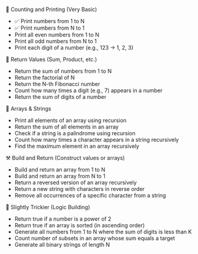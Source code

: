 🔁 Counting and Printing (Very Basic)

- ✅ Print numbers from 1 to N
- ✅ Print numbers from N to 1
- Print all even numbers from 1 to N
- Print all odd numbers from N to 1
- Print each digit of a number (e.g., 123 → 1, 2, 3)

🔄 Return Values (Sum, Product, etc.)

- Return the sum of numbers from 1 to N
- Return the factorial of N
- Return the N-th Fibonacci number
- Count how many times a digit (e.g., 7) appears in a number
- Return the sum of digits of a number

🧠 Arrays & Strings

- Print all elements of an array using recursion
- Return the sum of all elements in an array
- Check if a string is a palindrome using recursion
- Count how many times a character appears in a string recursively
- Find the maximum element in an array recursively

⚒️ Build and Return (Construct values or arrays)

- Build and return an array from 1 to N
- Build and return an array from N to 1
- Return a reversed version of an array recursively
- Return a new string with characters in reverse order
- Remove all occurrences of a specific character from a string

🧩 Slightly Trickier (Logic Building)

- Return true if a number is a power of 2
- Return true if an array is sorted (in ascending order)
- Generate all numbers from 1 to N where the sum of digits is less than K
- Count number of subsets in an array whose sum equals a target
- Generate all binary strings of length N
